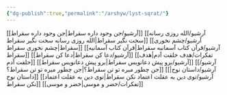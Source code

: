 ```yaml
---
{"dg-publish":true,"permalink":"/arshyw/lyst-sqrat/"}
---
```



[[آرشیو/جن وجود داره سقراط\|جن وجود داره سقراط]]
[[آرشیو/الله روزی رسانه سخت نگیر سقراط\|الله روزی رسانه سخت نگیر سقراط]]
[[آرشیو/چشم نخوری سقراط\|چشم نخوری سقراط]]
[[آرشیو/قرآن کتاب آسمانیه سقراط\|قرآن کتاب آسمانیه سقراط]]
[[آرشیو/دعا کن سقراط\|دعا کن سقراط]]
[[تفکرات/هدف خلقت آدم\|هدف خلقت آدم]]
[[آرشیو/برو پیش دعانویس سقراط\|برو پیش دعانویس سقراط]]
[[آرشیو/جن چطور میره تو تن سقراط؟\|جن چطور میره تو تن سقراط؟]]
[[آرشیو/داستان نوح\|داستان نوح]]
[[آرشیو/توی دین به عقلت اعتماد نکن سقراط\|توی دین به عقلت اعتماد نکن سقراط]]
[[تفکرات/خضر و موسی\|خضر و موسی]]
